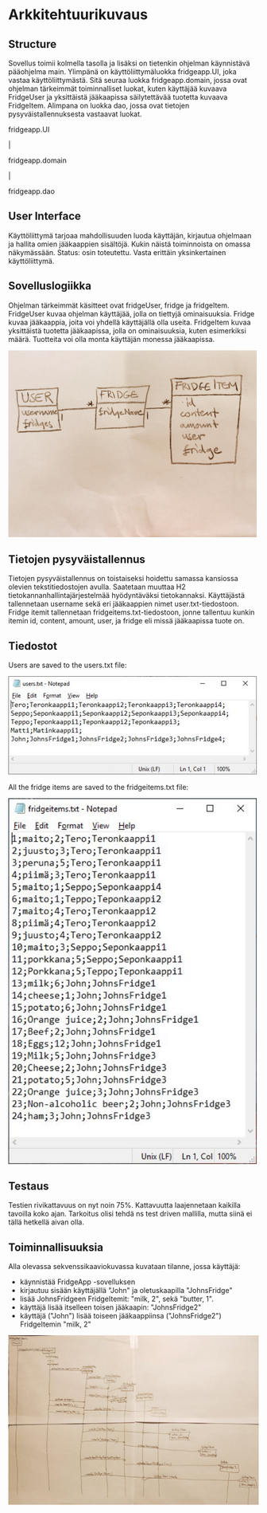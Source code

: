 # Arkkitehtuurikuvaus

## Structure
Sovellus toimii kolmella tasolla ja lisäksi on tietenkin ohjelman käynnistävä pääohjelma main. Ylimpänä on käyttöliittymäluokka fridgeapp.UI, joka vastaa käyttöliittymästä. Sitä seuraa luokka fridgeapp.domain, jossa ovat ohjelman tärkeimmät toiminnalliset luokat, kuten käyttäjää kuvaava FridgeUser ja yksittäistä jääkaapissa säilytettävää tuotetta kuvaava FridgeItem. Alimpana on luokka dao, jossa ovat tietojen pysyväistallennuksesta vastaavat luokat.

fridgeapp.UI

   |
 
fridgeapp.domain

   |
 
fridgeapp.dao

## User Interface
Käyttöliittymä tarjoaa mahdollisuuden luoda käyttäjän, kirjautua ohjelmaan ja hallita omien jääkaappien sisältöjä. Kukin näistä toiminnoista on omassa näkymässään.
Status: osin toteutettu. Vasta erittäin yksinkertainen käyttöliittymä.

## Sovelluslogiikka
Ohjelman tärkeimmät käsitteet ovat fridgeUser, fridge ja fridgeItem. FridgeUser kuvaa ohjelman käyttäjää, jolla on tiettyjä ominaisuuksia. Fridge kuvaa jääkaappia, joita voi yhdellä käyttäjällä olla useita. FridgeItem kuvaa yksittäistä tuotetta jääkaapissa, jolla on ominaisuuksia, kuten esimerkiksi määrä. Tuotteita voi olla monta käyttäjän monessa jääkaapissa.

<img src="https://github.com/terodotus/ot-harjoitustyo/blob/master/JaakaappiTietokantaApp/dokumentaatio/Kuvat/FridgeAppLuokkakaavio.jpg" width=500 >

## Tietojen pysyväistallennus
Tietojen pysyväistallennus on toistaiseksi hoidettu samassa kansiossa olevien tekstitiedostojen avulla. Saatetaan muuttaa H2 tietokannanhallintajärjestelmää hyödyntäväksi tietokannaksi. Käyttäjästä tallennetaan username sekä eri jääkaappien nimet user.txt-tiedostoon. Fridge itemit tallennetaan fridgeitems.txt-tiedostoon, jonne tallentuu kunkin itemin id, content, amount, user, ja fridge eli missä jääkaapissa tuote on.

## Tiedostot
Users are saved to the users.txt file:

<img src="https://github.com/terodotus/ot-harjoitustyo/blob/master/JaakaappiTietokantaApp/dokumentaatio/Kuvat/userfile.jpg" width=500 >

All the fridge items are saved to the fridgeitems.txt file:

<img src="https://github.com/terodotus/ot-harjoitustyo/blob/master/JaakaappiTietokantaApp/dokumentaatio/Kuvat/fridgeitemsfile.jpg" width=500 >

## Testaus
Testien rivikattavuus on nyt noin 75%. Kattavuutta laajennetaan kaikilla tavoilla koko ajan. Tarkoitus olisi tehdä ns test driven mallilla, mutta siinä ei tällä hetkellä aivan olla. 

## Toiminnallisuuksia
Alla olevassa sekvenssikaaviokuvassa kuvataan tilanne, jossa käyttäjä:
- käynnistää FridgeApp -sovelluksen
- kirjautuu sisään käyttäjällä "John" ja oletuskaapilla "JohnsFridge"
- lisää JohnsFridgeen FridgeItemit: "milk, 2", sekä "butter, 1".
- käyttäjä lisää itselleen toisen jääkaapin: "JohnsFridge2"
- käyttäjä ("John") lisää toiseen jääkaappiinsa ("JohnsFridge2") FridgeItemin "milk, 2"

<img src="https://github.com/terodotus/ot-harjoitustyo/blob/master/JaakaappiTietokantaApp/dokumentaatio/Kuvat/Sekvenssikaavio1.jpg" width=900 >

